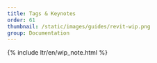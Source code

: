 ```yaml
---
title: Tags & Keynotes
order: 61
thumbnail: /static/images/guides/revit-wip.png
group: Documentation
---
```


{% include ltr/en/wip_note.html %}
